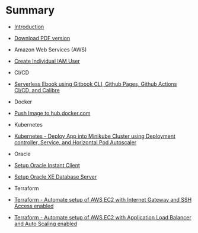# Summary

* [Introduction](README.md)
* [Download PDF version](https://github.com/novalagung/learndevops/raw/ebooks/learndevops.pdf)

* Amazon Web Services (AWS)
* [Create Individual IAM User](aws-create-individual-iam-user.md)

* CI/CD
* [Serverless Ebook using Gitbook CLI, Github Pages, Github Actions CI/CD, and Calibre](cicd-serverless-ebook-gitbook-github-pages-actions-calibre.md)

* Docker
* [Push Image to hub.docker.com](docker-push-image-to-hub.md)

* Kubernetes
* [Kubernetes - Deploy App into Minikube Cluster using Deployment controller, Service, and Horizontal Pod Autoscaler](kubernetes-minikube-deployment-service-horizontal-autoscale.md)

* Oracle
* [Setup Oracle Instant Client](oracle-setup-instantclient.md)
* [Setup Oracle XE Database Server](oracle-setup-xe-database-server.md)

* Terraform
* [Terraform - Automate setup of AWS EC2 with Internet Gateway and SSH Access enabled](terraform-aws-ec2-internet-gateway-ssh.md)
* [Terraform - Automate setup of AWS EC2 with Application Load Balancer and Auto Scaling enabled](terraform-aws-load-balancer-auto-scaling.md)

